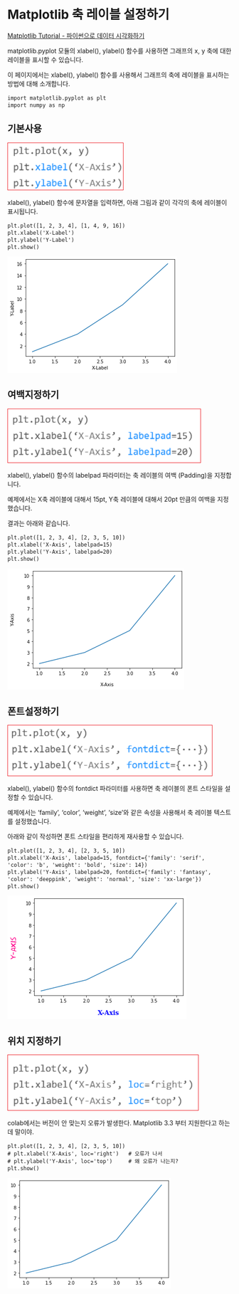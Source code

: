 # Matplotlib 축 레이블 설정하기


[Matplotlib Tutorial - 파이썬으로 데이터 시각화하기](https://wikidocs.net/137791)




matplotlib.pyplot 모듈의 xlabel(), ylabel() 함수를 사용하면 그래프의 x, y 축에 대한 레이블을 표시할 수 있습니다.

이 페이지에서는 xlabel(), ylabel() 함수를 사용해서 그래프의 축에 레이블을 표시하는 방법에 대해 소개합니다.
```
import matplotlib.pyplot as plt
import numpy as np
```


## 기본사용

![](../../.gitbook/assets/pkg/matplot/matplot-11.png)


xlabel(), ylabel() 함수에 문자열을 입력하면, 아래 그림과 같이 각각의 축에 레이블이 표시됩니다.



```
plt.plot([1, 2, 3, 4], [1, 4, 9, 16])
plt.xlabel('X-Label')
plt.ylabel('Y-Label')
plt.show()
```


![](../../.gitbook/assets/pkg/matplot/matplot-12.png)


## 여백지정하기


![](../../.gitbook/assets/pkg/matplot/matplot-13.png)


xlabel(), ylabel() 함수의 labelpad 파라미터는 축 레이블의 여백 (Padding)을 지정합니다.

예제에서는 X축 레이블에 대해서 15pt, Y축 레이블에 대해서 20pt 만큼의 여백을 지정했습니다.

결과는 아래와 같습니다.

```
plt.plot([1, 2, 3, 4], [2, 3, 5, 10])
plt.xlabel('X-Axis', labelpad=15)
plt.ylabel('Y-Axis', labelpad=20)
plt.show()
```



![](../../.gitbook/assets/pkg/matplot/matplot-14.png)


## 폰트설정하기


![](../../.gitbook/assets/pkg/matplot/matplot-15.png)


xlabel(), ylabel() 함수의 fontdict 파라미터를 사용하면 축 레이블의 폰트 스타일을 설정할 수 있습니다.

예제에서는 ‘family’, ‘color’, ‘weight’, ‘size’와 같은 속성을 사용해서 축 레이블 텍스트를 설정했습니다.

아래와 같이 작성하면 폰트 스타일을 편리하게 재사용할 수 있습니다.


```
plt.plot([1, 2, 3, 4], [2, 3, 5, 10])
plt.xlabel('X-Axis', labelpad=15, fontdict={'family': 'serif', 'color': 'b', 'weight': 'bold', 'size': 14})
plt.ylabel('Y-Axis', labelpad=20, fontdict={'family': 'fantasy', 'color': 'deeppink', 'weight': 'normal', 'size': 'xx-large'})
plt.show()
```

![](../../.gitbook/assets/pkg/matplot/matplot-16.png)


## 위치 지정하기


![](../../.gitbook/assets/pkg/matplot/matplot-17.png)



colab에서는 버전이 안 맞는지 오류가 발생한다. Matplotlib 3.3 부터 지원한다고 하는데 말이야.

```
plt.plot([1, 2, 3, 4], [2, 3, 5, 10])
# plt.xlabel('X-Axis', loc='right')   # 오류가 나서 
# plt.ylabel('Y-Axis', loc='top')     # 왜 오류가 나는지?
plt.show()
```

![](../../.gitbook/assets/pkg/matplot/matplot-18.png)


